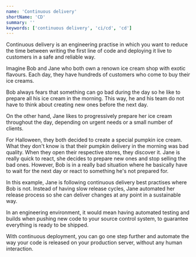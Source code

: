 ```yaml
---
name: 'Continuous delivery'
shortName: 'CD'
summary: ''
keywords: ['continuous delivery', 'ci/cd', 'cd']
---
```


Continuous delivery is an engineering practise in which you want to reduce the time between writing the first line of code and deploying it live to customers in a safe and reliable way.

Imagine Bob and Jane who both own a renown ice cream shop with exotic flavours. Each day, they have hundreds of customers who come to buy their ice creams.

Bob always fears that something can go bad during the day so he like to prepare all his ice cream in the morning. This way, he and his team do not have to think about creating new ones before the next day.

On the other hand, Jane likes to progressively prepare her ice cream throughout the day, depending on urgent needs or a small number of clients.

For Halloween, they both decided to create a special pumpkin ice cream. What they don't know is that their pumpkin delivery in the morning was bad quality. When they open their respective stores, they discover it. Jane is really quick to react, she decides to prepare new ones and stop selling the bad ones. However, Bob is in a really bad situation where he basically have to wait for the next day or react to something he's not prepared for.

In this example, Jane is following continuous delivery best practises where Bob is not. Instead of having slow release cycles, Jane automated her release process so she can deliver changes at any point in a sustainable way.

In an engineering environment, it would mean having automated testing and builds when pushing new code to your source control system, to guarantee everything is ready to be shipped.

With continuous deployment, you can go one step further and automate the way your code is released on your production server, without any human interaction.

